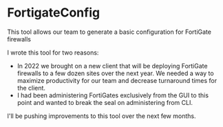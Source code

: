 # FortigateConfig
This tool allows our team to generate a basic configuration for FortiGate firewalls

I wrote this tool for two reasons:
  - In 2022 we brought on a new client that will be deploying FortiGate firewalls to a few dozen sites over the next year. We needed a way to maximize productivity for       our team and decrease turnaround times for the client.
  - I had been administering FortiGates exclusively from the GUI to this point and wanted to break the seal on administering from CLI.

I'll be pushing improvements to this tool over the next few months.
